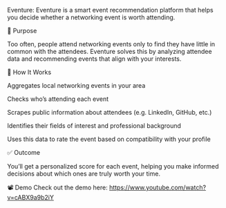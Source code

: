 Eventure:
Eventure is a smart event recommendation platform that helps you decide whether a networking event is worth attending.

🎯 Purpose

Too often, people attend networking events only to find they have little in common with the attendees. Eventure solves this by analyzing attendee data and recommending events that align with your interests.

🧠 How It Works

Aggregates local networking events in your area

Checks who’s attending each event

Scrapes public information about attendees (e.g. LinkedIn, GitHub, etc.)

Identifies their fields of interest and professional background

Uses this data to rate the event based on compatibility with your profile

✅ Outcome

You’ll get a personalized score for each event, helping you make informed decisions about which ones are truly worth your time.

📽 Demo
Check out the demo here: https://www.youtube.com/watch?v=cABX9a9b2iY
